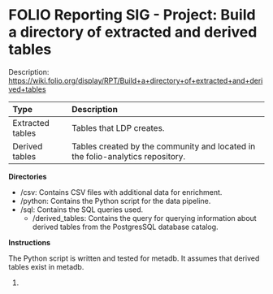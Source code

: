 # FOLIO Reporting SIG - Project: Build a directory of extracted and derived tables

Description:
https://wiki.folio.org/display/RPT/Build+a+directory+of+extracted+and+derived+tables

| Type | Description |
|:-----|:------------|
| Extracted tables | Tables that LDP creates. |
| Derived tables | Tables created by the community and located in the folio-analytics repository. |

**Directories**
* /csv: Contains CSV files with additional data for enrichment.
* /python: Contains the Python script for the data pipeline.
* /sql: Contains the SQL queries used.
  *  /derived_tables: Contains the query for querying information about derived tables from the PostgresSQL database catalog.

**Instructions**

The Python script is written and tested for metadb. It assumes that derived tables exist in metadb.

1. 
